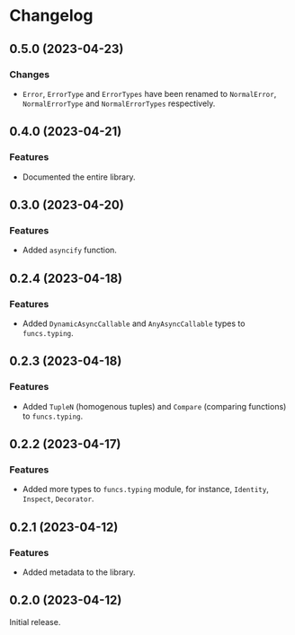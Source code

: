 # Changelog

<!-- changelogging: start -->

## 0.5.0 (2023-04-23)

### Changes

- `Error`, `ErrorType` and `ErrorTypes` have been renamed to `NormalError`, `NormalErrorType`
  and `NormalErrorTypes` respectively.

## 0.4.0 (2023-04-21)

### Features

- Documented the entire library.

## 0.3.0 (2023-04-20)

### Features

- Added `asyncify` function.

## 0.2.4 (2023-04-18)

### Features

- Added `DynamicAsyncCallable` and `AnyAsyncCallable` types to `funcs.typing`.

## 0.2.3 (2023-04-18)

### Features

- Added `TupleN` (homogenous tuples) and `Compare` (comparing functions) to `funcs.typing`.

## 0.2.2 (2023-04-17)

### Features

- Added more types to `funcs.typing` module, for instance, `Identity`, `Inspect`, `Decorator`.

## 0.2.1 (2023-04-12)

### Features

- Added metadata to the library.

## 0.2.0 (2023-04-12)

Initial release.
